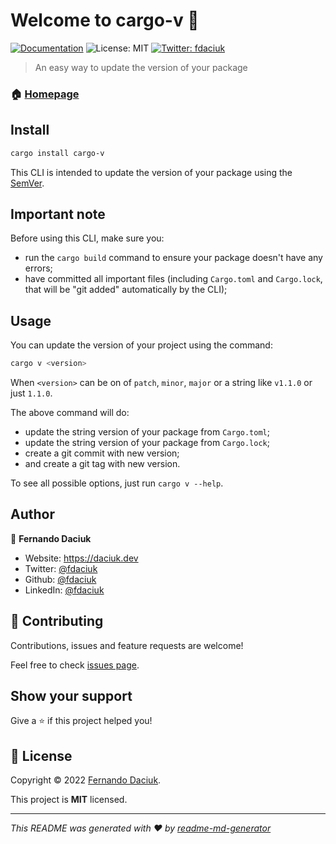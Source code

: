 # Welcome to cargo-v 👋

[![Documentation](https://img.shields.io/badge/documentation-yes-brightgreen.svg)](https://github.com/fdaciuk/cargo-v#readme)
![License: MIT](https://img.shields.io/badge/License-MIT-yellow.svg)
[![Twitter: fdaciuk](https://img.shields.io/twitter/follow/fdaciuk.svg?style=social)](https://twitter.com/fdaciuk)

> An easy way to update the version of your package

### 🏠 [Homepage](https://github.com/fdaciuk/cargo-v)

## Install

```sh
cargo install cargo-v
```

This CLI is intended to update the version of your package using the [SemVer](https://semver.org).

## Important note

Before using this CLI, make sure you:
  - run the `cargo build` command to ensure your package doesn't have any errors;
  - have committed all important files (including `Cargo.toml` and `Cargo.lock`, that will be "git added" automatically by the CLI);

## Usage

You can update the version of your project using the command:

```sh
cargo v <version>
```

When `<version>` can be on of `patch`, `minor`, `major` or a string like `v1.1.0` or just `1.1.0`.

The above command will do:
  - update the string version of your package from `Cargo.toml`;
  - update the string version of your package from `Cargo.lock`;
  - create a git commit with new version;
  - and create a git tag with new version.

To see all possible options, just run `cargo v --help`.

## Author

👤 **Fernando Daciuk**

* Website: https://daciuk.dev
* Twitter: [@fdaciuk](https://twitter.com/fdaciuk)
* Github: [@fdaciuk](https://github.com/fdaciuk)
* LinkedIn: [@fdaciuk](https://linkedin.com/in/fdaciuk)

## 🤝 Contributing

Contributions, issues and feature requests are welcome!

Feel free to check [issues page](https://github.com/fdaciuk/cargo-v/issues). 

## Show your support

Give a ⭐️ if this project helped you!


## 📝 License

Copyright © 2022 [Fernando Daciuk](https://github.com/fdaciuk).

This project is **MIT** licensed.

***

_This README was generated with ❤️ by [readme-md-generator](https://github.com/kefranabg/readme-md-generator)_
